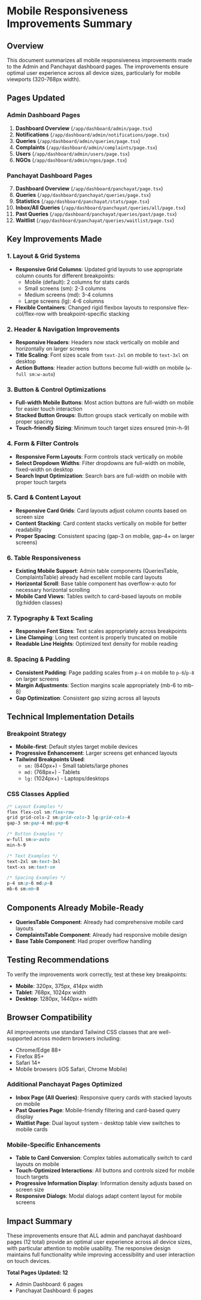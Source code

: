 # Mobile Responsiveness Improvements Summary

## Overview
This document summarizes all mobile responsiveness improvements made to the Admin and Panchayat dashboard pages. The improvements ensure optimal user experience across all device sizes, particularly for mobile viewports (320-768px width).

## Pages Updated

### Admin Dashboard Pages
1. **Dashboard Overview** (`/app/dashboard/admin/page.tsx`)
2. **Notifications** (`/app/dashboard/admin/notifications/page.tsx`)  
3. **Queries** (`/app/dashboard/admin/queries/page.tsx`)
4. **Complaints** (`/app/dashboard/admin/complaints/page.tsx`)
5. **Users** (`/app/dashboard/admin/users/page.tsx`)
6. **NGOs** (`/app/dashboard/admin/ngos/page.tsx`)

### Panchayat Dashboard Pages
7. **Dashboard Overview** (`/app/dashboard/panchayat/page.tsx`)
8. **Queries** (`/app/dashboard/panchayat/queries/page.tsx`)
9. **Statistics** (`/app/dashboard/panchayat/stats/page.tsx`)
10. **Inbox/All Queries** (`/app/dashboard/panchayat/queries/all/page.tsx`)
11. **Past Queries** (`/app/dashboard/panchayat/queries/past/page.tsx`)
12. **Waitlist** (`/app/dashboard/panchayat/queries/waitlist/page.tsx`)

## Key Improvements Made

### 1. Layout & Grid Systems
- **Responsive Grid Columns**: Updated grid layouts to use appropriate column counts for different breakpoints:
  - Mobile (default): 2 columns for stats cards
  - Small screens (sm): 2-3 columns  
  - Medium screens (md): 3-4 columns
  - Large screens (lg): 4-6 columns
- **Flexible Containers**: Changed rigid flexbox layouts to responsive flex-col/flex-row with breakpoint-specific stacking

### 2. Header & Navigation Improvements
- **Responsive Headers**: Headers now stack vertically on mobile and horizontally on larger screens
- **Title Scaling**: Font sizes scale from `text-2xl` on mobile to `text-3xl` on desktop
- **Action Buttons**: Header action buttons become full-width on mobile (`w-full sm:w-auto`)

### 3. Button & Control Optimizations
- **Full-width Mobile Buttons**: Most action buttons are full-width on mobile for easier touch interaction
- **Stacked Button Groups**: Button groups stack vertically on mobile with proper spacing
- **Touch-friendly Sizing**: Minimum touch target sizes ensured (min-h-9)

### 4. Form & Filter Controls
- **Responsive Form Layouts**: Form controls stack vertically on mobile
- **Select Dropdown Widths**: Filter dropdowns are full-width on mobile, fixed-width on desktop
- **Search Input Optimization**: Search bars are full-width on mobile with proper touch targets

### 5. Card & Content Layout
- **Responsive Card Grids**: Card layouts adjust column counts based on screen size
- **Content Stacking**: Card content stacks vertically on mobile for better readability
- **Proper Spacing**: Consistent spacing (gap-3 on mobile, gap-4+ on larger screens)

### 6. Table Responsiveness
- **Existing Mobile Support**: Admin table components (QueriesTable, ComplaintsTable) already had excellent mobile card layouts
- **Horizontal Scroll**: Base table component has overflow-x-auto for necessary horizontal scrolling
- **Mobile Card Views**: Tables switch to card-based layouts on mobile (lg:hidden classes)

### 7. Typography & Text Scaling
- **Responsive Font Sizes**: Text scales appropriately across breakpoints
- **Line Clamping**: Long text content is properly truncated on mobile
- **Readable Line Heights**: Optimized text density for mobile reading

### 8. Spacing & Padding
- **Consistent Padding**: Page padding scales from `p-4` on mobile to `p-6`/`p-8` on larger screens
- **Margin Adjustments**: Section margins scale appropriately (mb-6 to mb-8)
- **Gap Optimization**: Consistent gap sizing across all layouts

## Technical Implementation Details

### Breakpoint Strategy
- **Mobile-first**: Default styles target mobile devices
- **Progressive Enhancement**: Larger screens get enhanced layouts
- **Tailwind Breakpoints Used**:
  - `sm:` (640px+) - Small tablets/large phones
  - `md:` (768px+) - Tablets  
  - `lg:` (1024px+) - Laptops/desktops

### CSS Classes Applied
```css
/* Layout Examples */
flex flex-col sm:flex-row
grid grid-cols-2 sm:grid-cols-3 lg:grid-cols-4
gap-3 sm:gap-4 md:gap-6

/* Button Examples */  
w-full sm:w-auto
min-h-9

/* Text Examples */
text-2xl sm:text-3xl
text-xs sm:text-sm

/* Spacing Examples */
p-4 sm:p-6 md:p-8
mb-6 sm:mb-8
```

## Components Already Mobile-Ready
- **QueriesTable Component**: Already had comprehensive mobile card layouts
- **ComplaintsTable Component**: Already had responsive mobile design
- **Base Table Component**: Had proper overflow handling

## Testing Recommendations
To verify the improvements work correctly, test at these key breakpoints:
- **Mobile**: 320px, 375px, 414px width
- **Tablet**: 768px, 1024px width  
- **Desktop**: 1280px, 1440px+ width

## Browser Compatibility
All improvements use standard Tailwind CSS classes that are well-supported across modern browsers including:
- Chrome/Edge 88+
- Firefox 85+
- Safari 14+
- Mobile browsers (iOS Safari, Chrome Mobile)

### Additional Panchayat Pages Optimized
- **Inbox Page (All Queries)**: Responsive query cards with stacked layouts on mobile
- **Past Queries Page**: Mobile-friendly filtering and card-based query display
- **Waitlist Page**: Dual layout system - desktop table view switches to mobile cards

### Mobile-Specific Enhancements
- **Table to Card Conversion**: Complex tables automatically switch to card layouts on mobile
- **Touch-Optimized Interactions**: All buttons and controls sized for mobile touch targets
- **Progressive Information Display**: Information density adjusts based on screen size
- **Responsive Dialogs**: Modal dialogs adapt content layout for mobile screens

## Impact Summary
These improvements ensure that ALL admin and panchayat dashboard pages (12 total) provide an optimal user experience across all device sizes, with particular attention to mobile usability. The responsive design maintains full functionality while improving accessibility and user interaction on touch devices.

**Total Pages Updated: 12**
- Admin Dashboard: 6 pages
- Panchayat Dashboard: 6 pages
